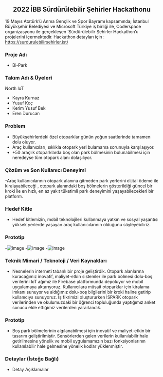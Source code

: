 <h2 align="center"><span><strong>2022 İBB Sürdürülebilir Şehirler Hackathonu</strong></span></h2>

19 Mayıs Atatürk’ü Anma Gençlik ve Spor Bayramı kapsamında; İstanbul Büyükşehir Belediyesi ve Microsoft Türkiye iş birliği ile, Coderspace organizasyonu ile gerçekleşen ‘Sürdürülebilir Şehirler Hackathon’u projelerini içermektedir. Hackathon detayları için : https://surdurulebilirsehirler.ist/

### Proje Adı
- Bi-Park

### Takım Adı & Üyeleri
North IoT
- Kayra Kurnaz
- Yusuf Koç
- Kerim Yusuf Bek
- Eren Durucan

### Problem
- Büyükşehirlerdeki özel otoparklar günün yoğun saatlerinde tamamen dolu oluyor.
- Araç kullanıcıları, sıklıkla otopark yeri bulamama sorunuyla karşılaşıyor.
- +50 araçlık otoparklarda boş olan park bölmesinin bulunabilmesi için neredeyse tüm otopark alanı dolaşılıyor.

### Çözüm ve Son Kullanıcı Deneyimi
-Araç kullanıcılarının otopark alanına gitmeden park yerlerini dijital ödeme ile kiralayabileceği , otopark alanındaki boş bölmelerin gösterildiği güncel bir kroki ile en hızlı, en az yakıt tüketimli park deneyimini yaşayabilecekleri bir platform.

### Hedef Kitle
- Hedef kitlemizin, mobil teknolojileri kullanmaya yatkın ve sosyal yaşantısı yüksek yerlerde yaşayan araç kullanıcılarının olduğunu söyleyebiliriz. 

### Prototip
-![image](https://user-images.githubusercontent.com/105183482/168140393-3ba6eedf-c99c-4dc7-9933-c509f3b6d945.png)
-![image](https://user-images.githubusercontent.com/105183482/168140491-33759a9e-7e91-4913-9dad-7c2ee8f175b2.png)
-![image](https://user-images.githubusercontent.com/105183482/168140513-49b41f1c-1dab-450c-8016-d74fad4b6172.png)

### Teknik Mimari / Teknoloji / Veri Kaynakları
- Nesnelerin interneti tabanlı bir proje geliştirdik. Otopark alanlarına kuracağımız inovatif, maliyet-etkin sistemler ile park bölmesi dolu-boş verilerini IoT ağımız ile Firebase platformunda depoluyor ve mobil uygulamaya aktarıyoruz. Kullanıcılara müsait otoparklar için kiralama imkanı sunuyor ve aldığımız dolu-boş bilgilerini bir kroki haline getirip kullanıcıya sunuyoruz. İş fikrimizi oluştururken İSPARK otopark verilerinden ve okulumuzdaki bir öğrenci topluluğunda yaptığımız anket sonucu elde ettiğimiz verilerden yararlandık.

### Prototip
- Boş park bölmelerinin algılanabilmesi için inovatif ve maliyet-etkin bir tasarım geliştirilmiştir. Sensörlerden gelen verilerin kullanılabilir hale getirilmesine yönelik ve mobil uygulamamızın bazı fonksiyonlarının kullanılabilir hale gelmesine yönelik kodlar yüklenmiştir.

### Detaylar (İsteğe Bağlı)
- Detay Açıklamalar
